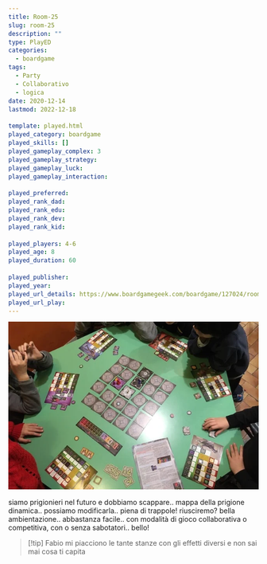 ```yaml
---
title: Room-25
slug: room-25
description: ""
type: PlayED
categories:
  - boardgame
tags:
  - Party
  - Collaborativo
  - logica
date: 2020-12-14
lastmod: 2022-12-18

template: played.html
played_category: boardgame
played_skills: []
played_gameplay_complex: 3
played_gameplay_strategy: 
played_gameplay_luck: 
played_gameplay_interaction: 

played_preferred: 
played_rank_dad: 
played_rank_edu: 
played_rank_dev: 
played_rank_kid: 

played_players: 4-6
played_age: 8
played_duration: 60

played_publisher: 
played_year: 
played_url_details: https://www.boardgamegeek.com/boardgame/127024/room-25
played_url_play: 
---
```


![](../../assets/img/played/boardgame/room25.webp)

siamo prigionieri nel futuro e dobbiamo scappare.. mappa della prigione dinamica.. possiamo modificarla.. piena di trappole! riusciremo?
bella ambientazione.. abbastanza facile.. con modalità di gioco collaborativa o competitiva, con o senza sabotatori.. bello!

> [!tip] Fabio
> mi piacciono le tante stanze con gli effetti diversi e non sai mai cosa ti capita
